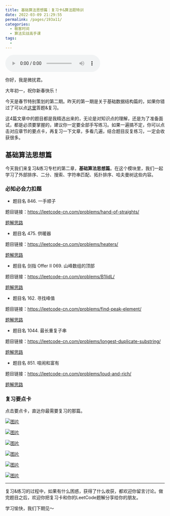```yaml
---
title: 基础算法思想篇：复习卡&算法题特训
date: 2022-03-09 21:29:55
permalink: /pages/193a11/
categories:
  - 极客时间
  - 算法实战高手课
tags:
  - 
---
```

<audio title="即学即练.基础算法思想篇：复习卡&算法题特训" src="https://static001.geekbang.org/resource/audio/6a/c3/6a9a6b83c3bfa29b8cb50146d5a808c3.mp3" controls="controls"></audio> 
<p>你好，我是微扰君。</p><p>大年初一，祝你新春快乐！</p><p>今天是春节特别策划的第二期。昨天的第一期是关于基础数据结构篇的，如果你错过了可以点<a href="https://time.geekbang.org/column/article/483263">这里</a>答题&amp;复习。</p><p>这4篇文章中的题目都是我精选出来的，无论是对知识点的理解，还是为了准备面试，都是必须要掌握的，建议你一定要全部手写练习。如果一遍搞不定，你可以点击对应章节的要点卡，再复习一下文章，多看几遍，结合题目反复练习，一定会收获很多。</p><h2>基础算法思想篇</h2><p>今天我们来复习&amp;练习专栏的第二章，<strong>基础算法思想篇</strong>。在这个模块里，我们一起学习了外部排序、二分、搜索、字符串匹配、拓扑排序、哈夫曼树这些内容。</p><h3>必知必会力扣题</h3><ul>
<li>题目名 846. 一手顺子</li>
</ul><p>题目链接：<a href="https://leetcode-cn.com/problems/hand-of-straights/">https://leetcode-cn.com/problems/hand-of-straights/</a></p><p><a href="https://leetcode-cn.com/problems/hand-of-straights/solution/wei-rao-li-lun-mo-ni-dui-ha-xi-ji-shu-by-5qhn/">题解思路</a></p><ul>
<li>题目名 475. 供暖器</li>
</ul><p>题目链接：<a href="https://leetcode-cn.com/problems/heaters/">https://leetcode-cn.com/problems/heaters/</a></p><p><a href="https://leetcode-cn.com/problems/heaters/solution/wei-rao-li-lun-pai-xu-shuang-zhi-zhen-ta-lhp6/">题解思路</a></p><ul>
<li>题目名 剑指 Offer II 069. 山峰数组的顶部</li>
</ul><p>题目链接：<a href="https://leetcode-cn.com/problems/B1IidL/">https://leetcode-cn.com/problems/B1IidL/</a></p><p><a href="https://leetcode-cn.com/problems/B1IidL/solution/wei-rao-li-lun-kan-dao-logn-jiu-shi-er-f-csom/">题解思路</a></p><ul>
<li>题目名 162. 寻找峰值</li>
</ul><p>题目链接：<a href="https://leetcode-cn.com/problems/find-peak-element/">https://leetcode-cn.com/problems/find-peak-element/</a></p><!-- [[[read_end]]] --><p><a href="https://leetcode-cn.com/problems/find-peak-element/solution/wei-rao-li-lun-er-fen-sou-suo-yue-guo-sh-7sk6/">题解思路</a></p><ul>
<li>题目名 1044. 最长重复子串</li>
</ul><p>题目链接：<a href="https://leetcode-cn.com/problems/longest-duplicate-substring/">https://leetcode-cn.com/problems/longest-duplicate-substring/</a></p><p><a href="https://leetcode-cn.com/problems/longest-duplicate-substring/solution/wei-rao-li-lun-rabin-karp-er-fen-sou-suo-3c22/">题解思路</a></p><ul>
<li>题目名 851. 喧闹和富有</li>
</ul><p>题目链接：<a href="https://leetcode-cn.com/problems/loud-and-rich/">https://leetcode-cn.com/problems/loud-and-rich/</a></p><p><a href="https://leetcode-cn.com/problems/loud-and-rich/solution/wei-rao-li-lun-dfsji-yi-hua-sou-suo-ying-xukd/">题解思路</a></p><h3>复习要点卡</h3><p><span class="reference">点击要点卡，直达你最需要复习的那篇。</span></p><p><a href="https://time.geekbang.org/column/article/472750"><img src="https://static001.geekbang.org/resource/image/2f/be/2f7dd9yy0e7821a85b92af739b172ebe.jpg?wh=1242x2208" alt="图片"></a></p><p><a href="https://time.geekbang.org/column/article/473255"><img src="https://static001.geekbang.org/resource/image/cb/30/cbeb20f595e0bcaf2fe565f19c5a0d30.jpg?wh=1242x2208" alt="图片"></a></p><p><a href="https://time.geekbang.org/column/article/474363"><img src="https://static001.geekbang.org/resource/image/01/19/01c531fd691d9cf7f12873dcdc26ab19.jpg?wh=1242x2208" alt="图片"></a></p><p><a href="https://time.geekbang.org/column/article/474446"><img src="https://static001.geekbang.org/resource/image/d4/5d/d456ac686e35f51b5yy9dff53f97185d.jpg?wh=1242x2208" alt="图片"></a></p><p><a href="https://time.geekbang.org/column/article/475478"><img src="https://static001.geekbang.org/resource/image/a6/f1/a67e460a6f099dacb85ed9fb614c36f1.jpg?wh=1242x2208" alt="图片"></a></p><p><a href="https://time.geekbang.org/column/article/476001"><img src="https://static001.geekbang.org/resource/image/1c/e8/1ca8bf14690c306c1c1fea32396906e8.jpg?wh=1242x2208" alt="图片"></a></p><hr><p>复习&amp;练习的过程中，如果有什么困惑，获得了什么收获，都欢迎你留言讨论。做完题目之后，欢迎你把复习卡和你的LeetCode题解分享给你的朋友。</p><p>学习愉快，我们下期见～</p>